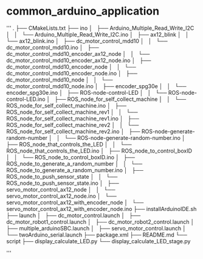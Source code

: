 # common_arduino_application

'''
.
├── CMakeLists.txt
├── ino
│   ├── Arduino_Multiple_Read_Write_I2C
│   │   └── Arduino_Multiple_Read_Write_I2C.ino
│   ├── ax12_blink
│   │   └── ax12_blink.ino
│   ├── dc_motor_control_mdd10
│   │   └── dc_motor_control_mdd10.ino
│   ├── dc_motor_control_mdd10_encoder_ax12_node
│   │   └── dc_motor_control_mdd10_encoder_ax12_node.ino
│   ├── dc_motor_control_mdd10_encoder_node
│   │   └── dc_motor_control_mdd10_encoder_node.ino
│   ├── dc_motor_control_mdd10_node
│   │   └── dc_motor_control_mdd10_node.ino
│   ├── encoder_spg30e
│   │   └── encoder_spg30e.ino
│   ├── ROS-node-control-LED
│   │   └── ROS-node-control-LED.ino
│   ├── ROS_node_for_self_collect_machine
│   │   └── ROS_node_for_self_collect_machine.ino
│   ├── ROS_node_for_self_collect_machine_rev1
│   │   └── ROS_node_for_self_collect_machine_rev1.ino
│   ├── ROS_node_for_self_collect_machine_rev2
│   │   └── ROS_node_for_self_collect_machine_rev2.ino
│   ├── ROS-node-generate-random-number
│   │   └── ROS-node-generate-random-number.ino
│   ├── ROS_node_that_controls_the_LED
│   │   └── ROS_node_that_controls_the_LED.ino
│   ├── ROS_node_to_control_boxID
│   │   └── ROS_node_to_control_boxID.ino
│   ├── ROS_node_to_generate_a_random_number
│   │   └── ROS_node_to_generate_a_random_number.ino
│   ├── ROS_node_to_push_sensor_state
│   │   └── ROS_node_to_push_sensor_state.ino
│   ├── servo_motor_control_ax12_node
│   │   └── servo_motor_control_ax12_node.ino
│   └── servo_motor_control_ax12_with_encoder_node
│       └── servo_motor_control_ax12_with_encoder_node.ino
├── installArduinoIDE.sh
├── launch
│   ├── dc_motor_control.launch
│   ├── dc_motor_robot1_control.launch
│   ├── dc_motor_robot2_control.launch
│   ├── multiple_arduinoSBC.launch
│   ├── servo_motor_control.launch
│   └── twoArduino_serial.launch
├── package.xml
├── README.md
└── script
    ├── display_calculate_LED.py
    └── display_calculate_LED_stage.py

'''
